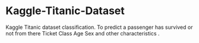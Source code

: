 # Kaggle-Titanic-Dataset
Kaggle Titanic dataset classification. To predict a passenger has survived or not from there Ticket Class Age Sex and other characteristics . 
